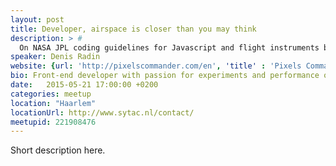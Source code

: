 ```yaml
---
layout: post
title: Developer, airspace is closer than you may think
description: > #
  On NASA JPL coding guidelines for Javascript and flight instruments build with browser tech.
speaker: Denis Radin
website: {url: 'http://pixelscommander.com/en', 'title' : 'Pixels Commander'}
bio: Front-end developer with passion for experiments and performance optimization.
date:   2015-05-21 17:00:00 +0200
categories: meetup
location: "Haarlem"
locationUrl: http://www.sytac.nl/contact/
meetupid: 221908476
---
```

Short description here.
